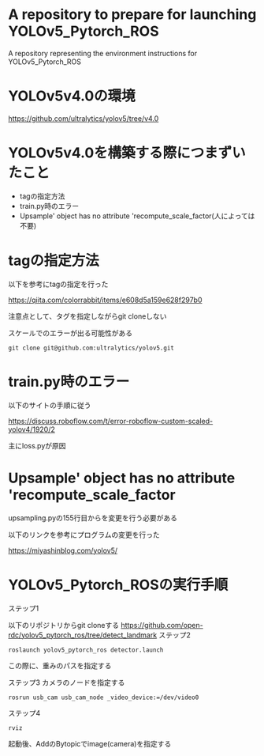 # A repository to prepare for launching YOLOv5_Pytorch_ROS
A repository representing the environment instructions for YOLOv5_Pytorch_ROS
# YOLOv5v4.0の環境
https://github.com/ultralytics/yolov5/tree/v4.0
# YOLOv5v4.0を構築する際につまずいたこと
- tagの指定方法
- train.py時のエラー
- Upsample' object has no attribute 'recompute_scale_factor(人によっては不要)
# tagの指定方法
以下を参考にtagの指定を行った

https://qiita.com/colorrabbit/items/e608d5a159e628f297b0

注意点として、タグを指定しながらgit cloneしない

スケールでのエラーが出る可能性がある
```
git clone git@github.com:ultralytics/yolov5.git
```

# train.py時のエラー
以下のサイトの手順に従う

https://discuss.roboflow.com/t/error-roboflow-custom-scaled-yolov4/1920/2

主にloss.pyが原因

# Upsample' object has no attribute 'recompute_scale_factor
upsampling.pyの155行目からを変更を行う必要がある

以下のリンクを参考にプログラムの変更を行った

https://miyashinblog.com/yolov5/



# YOLOv5_Pytorch_ROSの実行手順
ステップ1

以下のリポジトリからgit cloneする
https://github.com/open-rdc/yolov5_pytorch_ros/tree/detect_landmark
ステップ2
```
roslaunch yolov5_pytorch_ros detector.launch
```

この際に、重みのパスを指定する

ステップ3 カメラのノードを指定する
```
rosrun usb_cam usb_cam_node _video_device:=/dev/video0
```

ステップ4
```
rviz
```
起動後、AddのBytopicでimage(camera)を指定する

